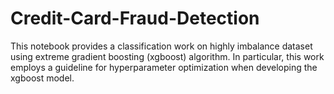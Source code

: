# Credit-Card-Fraud-Detection

This notebook provides a classification work on highly imbalance dataset using extreme gradient boosting (xgboost) algorithm.
In particular, this work employs a guideline for hyperparameter optimization when developing the xgboost model.
